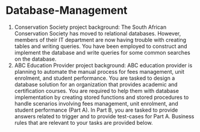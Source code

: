 # Database-Management
1. Conservation Society project background: The South African Conservation Society has moved to relational databases. However, members of their IT department are now having trouble with creating tables and writing queries. You have been employed to construct and implement the database and write queries for some common searches on the database.
2. ABC Education Provider project background: ABC education provider is planning to automate the manual process for fees management, unit enrolment, and student performance. You are tasked to design a database solution for an organization that provides academic and certification courses. You are required to help them with database implementation by creating stored functions and stored procedures to handle scenarios involving fees management, unit enrolment, and student performance (Part A). In Part B, you are tasked to provide answers related to trigger and to provide test-cases for Part A. Business rules that are relevant to your tasks are provided below.
